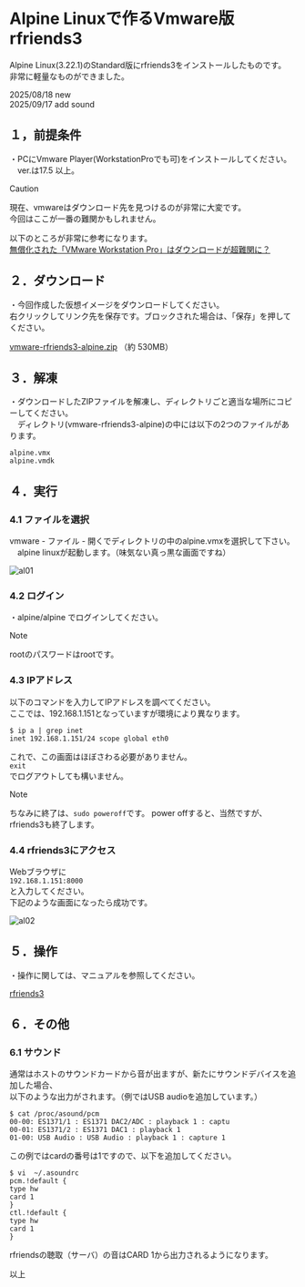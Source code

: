# Alpine Linuxで作るVmware版rfriends3  
  
  
Alpine Linux(3.22.1)のStandard版にrfriends3をインストールしたものです。  
非常に軽量なものができました。    
  
2025/08/18 new  
2025/09/17 add sound  
  

  
## １，前提条件  
  
・PCにVmware Player(WorkstationProでも可)をインストールしてください。  
　ver.は17.5 以上。  
   
> [!CAUTION]  
> 現在、vmwareはダウンロード先を見つけるのが非常に大変です。  
> 今回はここが一番の難関かもしれません。  
>   
> 以下のところが非常に参考になります。  
> [無償化された「VMware Workstation Pro」はダウンロードが超難関に？](https://forest.watch.impress.co.jp/docs/review/2002377.html)  
   
## ２．ダウンロード  
  
・今回作成した仮想イメージをダウンロードしてください。    
  右クリックしてリンク先を保存です。ブロックされた場合は、「保存」を押してください。  
    
  
[vmware-rfriends3-alpine.zip](http://rf3.s331.xrea.com/storage/vmware-rfriends3-alpine.zip) （約 530MB）  
  
## ３．解凍  
  
・ダウンロードしたZIPファイルを解凍し、ディレクトリごと適当な場所にコピーしてください。  
　ディレクトリ(vmware-rfriends3-alpine)の中には以下の2つのファイルがあります。  
  
```  
alpine.vmx  
alpine.vmdk  
```  
  
## ４．実行  
  
### 4.1 ファイルを選択  
  
  vmware - ファイル - 開くでディレクトリの中のalpine.vmxを選択して下さい。  
　alpine linuxが起動します。（味気ない真っ黒な画面ですね）  
   
 ![al01](https://github.com/user-attachments/assets/1faf806f-c93c-45f0-bbcf-a0b9dc8c605a)  
  
### 4.2 ログイン  
  
  ・alpine/alpine でログインしてください。  
  
> [!NOTE]  
> rootのパスワードはrootです。
    
### 4.3 IPアドレス  
  
以下のコマンドを入力してIPアドレスを調べてください。  
ここでは、192.168.1.151となっていますが環境により異なります。  
  
```  
$ ip a | grep inet  
inet 192.168.1.151/24 scope global eth0  
```  
これで、この画面はほぼさわる必要がありません。  
`exit`  
でログアウトしても構いません。 
  
> [!NOTE]  
> ちなみに終了は、`sudo poweroff`です。
> power offすると、当然ですが、rfriends3も終了します。
    
  
### 4.4 rfriends3にアクセス  
  
Webブラウザに  
`192.168.1.151:8000`  
と入力してください。  
下記のような画面になったら成功です。  
  
![al02](https://github.com/user-attachments/assets/bbe46385-cf3e-44b0-84a1-860942c9c6cc)  
  
## ５．操作  
  
・操作に関しては、マニュアルを参照してください。  
  
[rfriends3](https://rfriends.github.io/rfriends/)  
  
## ６．その他  
  
### 6.1 サウンド  
  
通常はホストのサウンドカードから音が出ますが、新たにサウンドデバイスを追加した場合、  
以下のような出力がされます。（例ではUSB audioを追加しています。）
```
$ cat /proc/asound/pcm
00-00: ES1371/1 : ES1371 DAC2/ADC : playback 1 : captu
00-01: ES1371/2 : ES1371 DAC1 : playback 1
01-00: USB Audio : USB Audio : playback 1 : capture 1
```
この例ではcardの番号は1ですので、以下を追加してください。  
```  
$ vi  ~/.asoundrc  
pcm.!default {  
type hw  
card 1  
}  
ctl.!default {  
type hw  
card 1  
}   
```   
rfriendsの聴取（サーバ）の音はCARD 1から出力されるようになります。  
  
以上  
  
